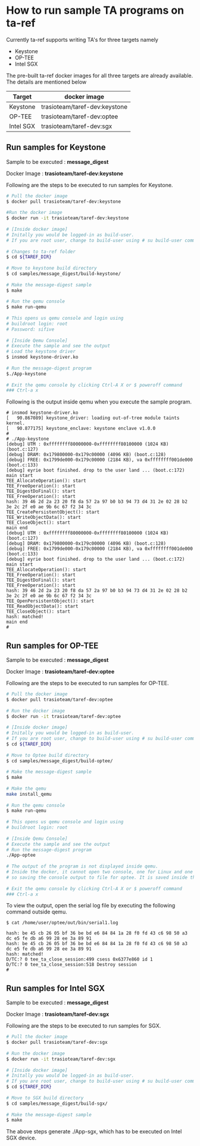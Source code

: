 # How to run sample TA programs on ta-ref

Currently ta-ref supports writing TA's for three targets namely
- Keystone
- OP-TEE
- Intel SGX

The pre-built ta-ref docker images for all three targets are already available.
The details are mentioned below

| Target | docker image |
| ------ | ------ |
| Keystone | trasioteam/taref-dev:keystone |
| OP-TEE | trasioteam/taref-dev:optee |
| Intel SGX | trasioteam/taref-dev:sgx |

## Run samples for Keystone

Sample to be executed : **message_digest** 

Docker Image : **trasioteam/taref-dev:keystone**

Following are the steps to be executed to run samples for Keystone.

```sh
# Pull the docker image
$ docker pull trasioteam/taref-dev:keystone 
	
#Run the docker image
$ docker run -it trasioteam/taref-dev:keystone
	
# [Inside docker image]
# Initally you would be logged-in as build-user.
# If you are root user, change to build-user using # su build-user command.
	
# Changes to ta-ref folder
$ cd ${TAREF_DIR}
	
# Move to keystone build directory
$ cd samples/message_digest/build-keystone/
	
# Make the message-digest sample
$ make
	
# Run the qemu console
$ make run-qemu
	
# This opens us qemu console and login using 
# buildroot login: root
# Password: sifive
	
# [Inside Qemu Console]
# Execute the sample and see the output
# Load the keystone driver
$ insmod keystone-driver.ko
	
# Run the message-digest program
$./App-keystone
	
# Exit the qemu console by clicking Ctrl-A X or $ poweroff command
### Ctrl-a x
```

Following is the output inside qemu when you execute the sample program.

```console
# insmod keystone-driver.ko 
[   90.867089] keystone_driver: loading out-of-tree module taints kernel.
[   90.877175] keystone_enclave: keystone enclave v1.0.0
#
# ./App-keystone 
[debug] UTM : 0xffffffff80000000-0xffffffff80100000 (1024 KB) (boot.c:127)
[debug] DRAM: 0x179800000-0x179c00000 (4096 KB) (boot.c:128)
[debug] FREE: 0x1799de000-0x179c00000 (2184 KB), va 0xffffffff001de000 (boot.c:133)
[debug] eyrie boot finished. drop to the user land ... (boot.c:172)
main start
TEE_AllocateOperation(): start
TEE_FreeOperation(): start
TEE_DigestDoFinal(): start
TEE_FreeOperation(): start
hash: 39 46 2d 2a 23 20 f8 da 57 2a 97 b0 b3 94 73 d4 31 2e 02 28 b2 3e 2c 2f e0 ae 9b 6c 67 f2 34 3c 
TEE_CreatePersistentObject(): start
TEE_WriteObjectData(): start
TEE_CloseObject(): start
main end
[debug] UTM : 0xffffffff80000000-0xffffffff80100000 (1024 KB) (boot.c:127)
[debug] DRAM: 0x179800000-0x179c00000 (4096 KB) (boot.c:128)
[debug] FREE: 0x1799de000-0x179c00000 (2184 KB), va 0xffffffff001de000 (boot.c:133)
[debug] eyrie boot finished. drop to the user land ... (boot.c:172)
main start
TEE_AllocateOperation(): start
TEE_FreeOperation(): start
TEE_DigestDoFinal(): start
TEE_FreeOperation(): start
hash: 39 46 2d 2a 23 20 f8 da 57 2a 97 b0 b3 94 73 d4 31 2e 02 28 b2 3e 2c 2f e0 ae 9b 6c 67 f2 34 3c 
TEE_OpenPersistentObject(): start
TEE_ReadObjectData(): start
TEE_CloseObject(): start
hash: matched!
main end
# 
```

## Run samples for OP-TEE

Sample to be executed : **message_digest** 

Docker Image : **trasioteam/taref-dev:optee**

Following are the steps to be executed to run samples for OP-TEE.

```sh
# Pull the docker image
$ docker pull trasioteam/taref-dev:optee
	
# Run the docker image
$ docker run -it trasioteam/taref-dev:optee
	
# [Inside docker image]
# Initally you would be logged-in as build-user.
# If you are root user, change to build-user using # su build-user command.
$ cd ${TAREF_DIR}
	
# Move to Optee build directory
$ cd samples/message_digest/build-optee/
	
# Make the message-digest sample
$ make
	
# Make the qemu
make install_qemu
	
# Run the qemu console
$ make run-qemu
	
# This opens us qemu console and login using 
# buildroot login: root
	
# [Inside Qemu Console]
# Execute the sample and see the output
# Run the message-digest program
./App-optee
	
# The output of the program is not displayed inside qemu.
# Inside the docker, it cannot open two console, one for Linux and one for optee,
# so saving the console output to file for optee. It is saved inside the serial.log 
	
# Exit the qemu console by clicking Ctrl-A X or $ poweroff command
### Ctrl-a x
```

To view the output, open the serial log file by executing the following command outside qemu.

```console
$ cat /home/user/optee/out/bin/serial1.log
	
hash: be 45 cb 26 05 bf 36 be bd e6 84 84 1a 28 f0 fd 43 c6 98 50 a3 dc e5 fe db a6 99 28 ee 3a 89 91 
hash: be 45 cb 26 05 bf 36 be bd e6 84 84 1a 28 f0 fd 43 c6 98 50 a3 dc e5 fe db a6 99 28 ee 3a 89 91 
hash: matched!
D/TC:? 0 tee_ta_close_session:499 csess 0x6377e860 id 1
D/TC:? 0 tee_ta_close_session:518 Destroy session
# 
```

## Run samples for Intel SGX

Sample to be executed : **message_digest** 

Docker Image : **trasioteam/taref-dev:sgx**

Following are the steps to be executed to run samples for SGX.

```sh
# Pull the docker image
$ docker pull trasioteam/taref-dev:sgx
	
# Run the docker image
$ docker run -it trasioteam/taref-dev:sgx
	
# [Inside docker image]
# Initally you would be logged-in as build-user.
# If you are root user, change to build-user using # su build-user command.
$ cd ${TAREF_DIR}
	
# Move to SGX build directory
$ cd samples/message_digest/build-sgx/
	
# Make the message-digest sample
$ make
```

The above steps generate ./App-sgx, which has to be executed on Intel SGX device.

